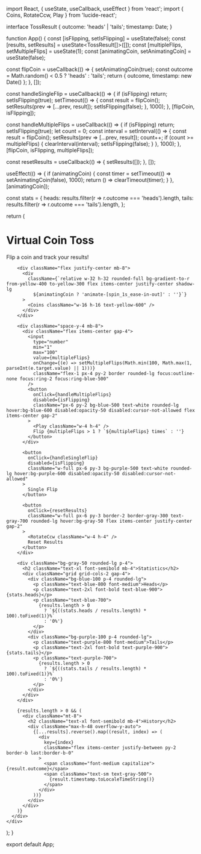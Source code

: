 import React, { useState, useCallback, useEffect } from 'react';
import { Coins, RotateCcw, Play } from 'lucide-react';

interface TossResult {
  outcome: 'heads' | 'tails';
  timestamp: Date;
}

function App() {
  const [isFlipping, setIsFlipping] = useState(false);
  const [results, setResults] = useState<TossResult[]>([]);
  const [multipleFlips, setMultipleFlips] = useState(1);
  const [animatingCoin, setAnimatingCoin] = useState(false);

  const flipCoin = useCallback(() => {
    setAnimatingCoin(true);
    const outcome = Math.random() < 0.5 ? 'heads' : 'tails';
    return { outcome, timestamp: new Date() };
  }, []);

  const handleSingleFlip = useCallback(() => {
    if (isFlipping) return;
    setIsFlipping(true);
    setTimeout(() => {
      const result = flipCoin();
      setResults(prev => [...prev, result]);
      setIsFlipping(false);
    }, 1000);
  }, [flipCoin, isFlipping]);

  const handleMultipleFlips = useCallback(() => {
    if (isFlipping) return;
    setIsFlipping(true);
    let count = 0;
    const interval = setInterval(() => {
      const result = flipCoin();
      setResults(prev => [...prev, result]);
      count++;
      if (count >= multipleFlips) {
        clearInterval(interval);
        setIsFlipping(false);
      }
    }, 1000);
  }, [flipCoin, isFlipping, multipleFlips]);

  const resetResults = useCallback(() => {
    setResults([]);
  }, []);

  useEffect(() => {
    if (animatingCoin) {
      const timer = setTimeout(() => setAnimatingCoin(false), 1000);
      return () => clearTimeout(timer);
    }
  }, [animatingCoin]);

  const stats = {
    heads: results.filter(r => r.outcome === 'heads').length,
    tails: results.filter(r => r.outcome === 'tails').length,
  };

  return (
    <div className="min-h-screen bg-gradient-to-br from-blue-500 to-purple-600 flex items-center justify-center p-4">
      <div className="bg-white rounded-xl shadow-2xl p-8 w-full max-w-md">
        <div className="text-center mb-8">
          <h1 className="text-3xl font-bold text-gray-800 mb-2">Virtual Coin Toss</h1>
          <p className="text-gray-600">Flip a coin and track your results!</p>
        </div>

        <div className="flex justify-center mb-8">
          <div 
            className={`relative w-32 h-32 rounded-full bg-gradient-to-r from-yellow-400 to-yellow-300 flex items-center justify-center shadow-lg
              ${animatingCoin ? 'animate-[spin_1s_ease-in-out]' : ''}`}
          >
            <Coins className="w-16 h-16 text-yellow-600" />
          </div>
        </div>

        <div className="space-y-4 mb-8">
          <div className="flex items-center gap-4">
            <input
              type="number"
              min="1"
              max="100"
              value={multipleFlips}
              onChange={(e) => setMultipleFlips(Math.min(100, Math.max(1, parseInt(e.target.value) || 1)))}
              className="flex-1 px-4 py-2 border rounded-lg focus:outline-none focus:ring-2 focus:ring-blue-500"
            />
            <button
              onClick={handleMultipleFlips}
              disabled={isFlipping}
              className="px-6 py-2 bg-blue-500 text-white rounded-lg hover:bg-blue-600 disabled:opacity-50 disabled:cursor-not-allowed flex items-center gap-2"
            >
              <Play className="w-4 h-4" />
              Flip {multipleFlips > 1 ? `${multipleFlips} times` : ''}
            </button>
          </div>

          <button
            onClick={handleSingleFlip}
            disabled={isFlipping}
            className="w-full px-6 py-3 bg-purple-500 text-white rounded-lg hover:bg-purple-600 disabled:opacity-50 disabled:cursor-not-allowed"
          >
            Single Flip
          </button>

          <button
            onClick={resetResults}
            className="w-full px-6 py-3 border-2 border-gray-300 text-gray-700 rounded-lg hover:bg-gray-50 flex items-center justify-center gap-2"
          >
            <RotateCcw className="w-4 h-4" />
            Reset Results
          </button>
        </div>

        <div className="bg-gray-50 rounded-lg p-4">
          <h2 className="text-xl font-semibold mb-4">Statistics</h2>
          <div className="grid grid-cols-2 gap-4">
            <div className="bg-blue-100 p-4 rounded-lg">
              <p className="text-blue-800 font-medium">Heads</p>
              <p className="text-2xl font-bold text-blue-900">{stats.heads}</p>
              <p className="text-blue-700">
                {results.length > 0
                  ? `${((stats.heads / results.length) * 100).toFixed(1)}%`
                  : '0%'}
              </p>
            </div>
            <div className="bg-purple-100 p-4 rounded-lg">
              <p className="text-purple-800 font-medium">Tails</p>
              <p className="text-2xl font-bold text-purple-900">{stats.tails}</p>
              <p className="text-purple-700">
                {results.length > 0
                  ? `${((stats.tails / results.length) * 100).toFixed(1)}%`
                  : '0%'}
              </p>
            </div>
          </div>
        </div>

        {results.length > 0 && (
          <div className="mt-8">
            <h2 className="text-xl font-semibold mb-4">History</h2>
            <div className="max-h-48 overflow-y-auto">
              {[...results].reverse().map((result, index) => (
                <div
                  key={index}
                  className="flex items-center justify-between py-2 border-b last:border-b-0"
                >
                  <span className="font-medium capitalize">{result.outcome}</span>
                  <span className="text-sm text-gray-500">
                    {result.timestamp.toLocaleTimeString()}
                  </span>
                </div>
              ))}
            </div>
          </div>
        )}
      </div>
    </div>
  );
}

export default App;
